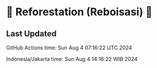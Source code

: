 
# 🌳 Reforestation (Reboisasi) 🌲

## Last Updated

GitHub Actions time: Sun Aug  4 07:16:22 UTC 2024

Indonesia/Jakarta time: Sun Aug  4 14:16:22 WIB 2024
